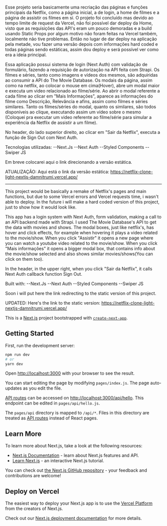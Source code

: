 Esse projeto seria basicamente uma recriação das páginas e funções principais da Netflix, como a página inicial, a de login, a home de filmes e a página de assistir os filmes em sí.
O projeto foi concluído mas devido ao tempo limite de request da Vercel, não foi possível dar deploy da Home, visto que as requisições das API's eram um pouco demoradas e a build usando Static Props por algum motivo não foram feitas na Vercel também, localmente não tive problemas.
Então no lugar de dar deploy na aplicação pela metade, vou fazer uma versão depois com informações hard coded e todas páginas sendo estáticas, assim dou deploy e será possível ver como era a ideia principal.

Essa aplicação possui sistema de login (Next Auth) com validação de formulário, fazendo a requisição de autorização na API feita com Strapi.
Os filmes e séries, tanto como imagens e vídeos dos mesmos, são adquiridas ao consumir a API do The Movie Database.
Os modais da página, assim como na netflix, ao colocar o mouse em cima(Hover), abre um modal maior e executa um video relacionado ao filme/série.
Ao abrir o modal referente a cada filme ao clicar em "Mais Informações", aparece as informações do filme como Descrição, Relevância e afins, assim como filmes e séries similares.
Tanto os filmes/séries do modal, quanto os similares, são todos disponíveis ao clique, executando assim um vídeo sobre o mesmo (Coloquei pra executar um video referente ao filme/série para simular a experiência da Netflix de assistir a um filme).

No header, do lado superior direito, ao clicar em "Sair da Netflix", executa a função de Sign Out com Next Auth.

Tecnologias utilizadas:
--Next.Js
--Next Auth
--Styled Components
--Swiper JS

Em breve colocarei aqui o link direcionando a versão estática.

ATUALIZAÇÃO: Aqui está o link da versão estática: https://netflix-clone-light-nextjs-damnitrumi.vercel.app/

-------------------------------------------------------------------

This project would be basically a remake of Netflix's pages and main functions, but due to some Vercel errors and Vercel requests time, i wasn't able to deploy.
In the future i will make a hard coded version of this project, just to show how it would look like.

This app has a login system with Next Auth, form validation, making a call to an API backend made with Strapi.
I used The Movie Database's API to get the data with movies and shows.
The modal boxes, just like netflix's, has hover and click effects, for example when hovering it plays a video related to the movie/show.
When you click "Assistir" it opens a new page where you can watch a youtube video related to the movie/show.
When you click "Mais informações" it opens a bigger modal box, that contains info about the movie/show selected and also shows similar movies/shows(You can click on them too).

In the header, in the upper right, when you click "Sair da Netflix", it calls Next Auth callback function Sign Out.

Built with:
--Next.Js
--Next Auth
--Styled Components
--Swiper JS

Soon i will put here the link redirecting to the static version of this project.

UPDATED: Here's the link to the static version: https://netflix-clone-light-nextjs-damnitrumi.vercel.app/



This is a [Next.js](https://nextjs.org/) project bootstrapped with [`create-next-app`](https://github.com/vercel/next.js/tree/canary/packages/create-next-app).

## Getting Started

First, run the development server:

```bash
npm run dev
# or
yarn dev
```

Open [http://localhost:3000](http://localhost:3000) with your browser to see the result.

You can start editing the page by modifying `pages/index.js`. The page auto-updates as you edit the file.

[API routes](https://nextjs.org/docs/api-routes/introduction) can be accessed on [http://localhost:3000/api/hello](http://localhost:3000/api/hello). This endpoint can be edited in `pages/api/hello.js`.

The `pages/api` directory is mapped to `/api/*`. Files in this directory are treated as [API routes](https://nextjs.org/docs/api-routes/introduction) instead of React pages.

## Learn More

To learn more about Next.js, take a look at the following resources:

- [Next.js Documentation](https://nextjs.org/docs) - learn about Next.js features and API.
- [Learn Next.js](https://nextjs.org/learn) - an interactive Next.js tutorial.

You can check out [the Next.js GitHub repository](https://github.com/vercel/next.js/) - your feedback and contributions are welcome!

## Deploy on Vercel

The easiest way to deploy your Next.js app is to use the [Vercel Platform](https://vercel.com/new?utm_medium=default-template&filter=next.js&utm_source=create-next-app&utm_campaign=create-next-app-readme) from the creators of Next.js.

Check out our [Next.js deployment documentation](https://nextjs.org/docs/deployment) for more details.
